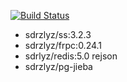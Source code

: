 [![Build Status](https://www.travis-ci.org/elvizlai/docker-auto-build.svg?branch=master)](https://www.travis-ci.org/elvizlai/docker-auto-build)

* sdrzlyz/ss:3.2.3
* sdrzlyz/frpc:0.24.1
* sdrlyz/redis:5.0 rejson
* sdrzlyz/pg-jieba
